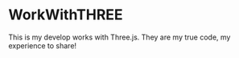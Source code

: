 # WorkWithTHREE
This is my develop works with Three.js. They are my true code, my experience to share!
